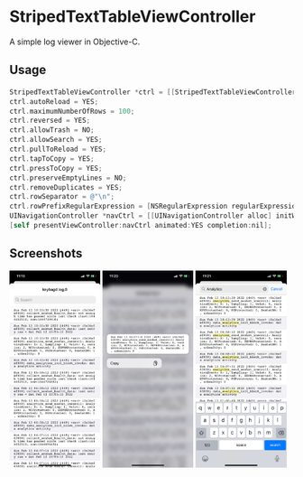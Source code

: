 # StripedTextTableViewController

A simple log viewer in Objective-C.

## Usage

```objective-c
StripedTextTableViewController *ctrl = [[StripedTextTableViewController alloc] initWithPath:[[NSBundle mainBundle] pathForResource:@"keybagd.log" ofType:@"0"]];
ctrl.autoReload = YES;
ctrl.maximumNumberOfRows = 100;
ctrl.reversed = YES;
ctrl.allowTrash = NO;
ctrl.allowSearch = YES;
ctrl.pullToReload = YES;
ctrl.tapToCopy = YES;
ctrl.pressToCopy = YES;
ctrl.preserveEmptyLines = NO;
ctrl.removeDuplicates = YES;
ctrl.rowSeparator = @"\n";
ctrl.rowPrefixRegularExpression = [NSRegularExpression regularExpressionWithPattern:@"^(Mon|Tue|Wen|Thu|Fri|Sat|Sun)\\s" options:kNilOptions error:nil];
UINavigationController *navCtrl = [[UINavigationController alloc] initWithRootViewController:ctrl];
[self presentViewController:navCtrl animated:YES completion:nil];
```

## Screenshots

<p float="left">
  <img src="/IMG_0011.png" width="32%">
  <img src="/IMG_0012.png" width="32%">
  <img src="/IMG_0013.png" width="32%">
</p>
